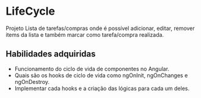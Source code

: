# LifeCycle
Projeto Lista de tarefas/compras onde é possível adicionar, editar, remover items da lista e também marcar como tarefa/compra realizada.

## Habilidades adquiridas
* Funcionamento do ciclo de vida de componentes no Angular.
* Quais são os hooks de ciclo de vida como ngOnInit, ngOnChanges e ngOnDestroy.
* Implementar cada hooks e a criação das lógicas para cada um deles.
